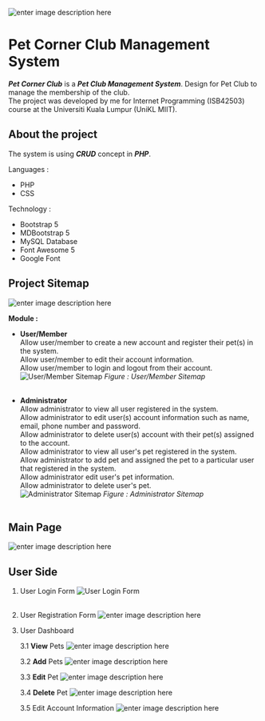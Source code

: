 ![enter image description here](https://raw.githubusercontent.com/iamashraff/Pet-Club-Management-System/main/img/logo.png?token=GHSAT0AAAAAABRS3BR5H42QGTSCNNY7VFS2YQWHGZQ)
# Pet Corner Club Management System
***Pet Corner Club*** is a ***Pet Club Management System***. Design for Pet Club to manage the membership of the club.<br>
The project was developed by me for Internet Programming (ISB42503) course at  the Universiti Kuala Lumpur (UniKL MIIT).

## About the project
The system is using  ***CRUD*** concept in ***PHP***.

Languages :
- PHP
- CSS

Technology :
- Bootstrap 5
- MDBootstrap 5
- MySQL Database
- Font Awesome 5
- Google Font

## Project Sitemap
![enter image description here](https://raw.githubusercontent.com/iamashraff/Pet-Club-Management-System/main/img/sitemap.png?token=GHSAT0AAAAAABRS3BR4YGVLSELA6PBAHJEKYQXD7NA)

**Module :**
- **User/Member**<br>
	Allow user/member to create a new account and register their pet(s) in the system.<br>
	Allow user/member to edit their account information.<br>
	Allow user/member to login and logout from their account.<br>
	![User/Member Sitemap](https://raw.githubusercontent.com/iamashraff/Pet-Club-Management-System/main/img/sitemap_user.jpg?token=GHSAT0AAAAAABRS3BR4FT5URJSY2AKJAZCOYQXESRA)
			*Figure : User/Member Sitemap*<br><br>
	
- **Administrator**<br>
	Allow administrator to view all user registered in the system.<br>
	Allow administrator to edit user(s) account information such as name, email, phone number and password.<br>
	Allow administrator to delete user(s) account with their pet(s) assigned to the account.<br>
	Allow administrator to view all user's pet registered in the system.<br>
	Allow administrator to add pet and assigned the pet to a particular user that registered in the system.<br>
	Allow administrator edit user's pet information.<br>
	Allow administrator to delete user's pet.<br>
	![Administrator Sitemap](https://raw.githubusercontent.com/iamashraff/Pet-Club-Management-System/main/img/sitemap_admin.jpg?token=GHSAT0AAAAAABRS3BR4U2SMDPSI2M35I2SAYQXERPA)
				*Figure : Administrator Sitemap*<br><br>
				
## Main Page

![enter image description here](https://raw.githubusercontent.com/iamashraff/Pet-Club-Management-System/main/img/mainpage.png?token=GHSAT0AAAAAABRS3BR4RGLXRF5S7L66WKIOYQWGQXQ)


## User Side

1. User Login Form
![User Login Form](https://raw.githubusercontent.com/iamashraff/Pet-Club-Management-System/main/img/login_user.jpg?token=GHSAT0AAAAAABRS3BR43GN2B3IJ4MFG4SVWYQXEU4A)
<br><br>
2. User Registration Form
![enter image description here](https://raw.githubusercontent.com/iamashraff/Pet-Club-Management-System/main/img/register_user.jpg?token=GHSAT0AAAAAABRS3BR5V4G5YF5FUBYPE4XSYQXEWVQ)

3. User Dashboard
	
	3.1 **View** Pets
![enter image description here](https://raw.githubusercontent.com/iamashraff/Pet-Club-Management-System/main/img/viewpets_user.jpg?token=GHSAT0AAAAAABRS3BR4MNWXGKZHPXZI5M32YQXEYTA)

	3.2 **Add** Pets
![enter image description here](https://raw.githubusercontent.com/iamashraff/Pet-Club-Management-System/main/img/addpets_user.jpg?token=GHSAT0AAAAAABRS3BR55MKJ3ARYJ7PAT2SUYQXE2AQ)

	3.3 **Edit** Pet
![enter image description here](https://raw.githubusercontent.com/iamashraff/Pet-Club-Management-System/main/img/editpet_user.jpg?token=GHSAT0AAAAAABRS3BR5EIZWMLH7QIL4QBQMYQXE3DQ)

	3.4 **Delete** Pet
![enter image description here](https://raw.githubusercontent.com/iamashraff/Pet-Club-Management-System/main/img/deletepet_user.jpg?token=GHSAT0AAAAAABRS3BR5P6PVO64LIPSJO2J6YQXE4IA)

	3.5 Edit Account Information
![enter image description here](https://raw.githubusercontent.com/iamashraff/Pet-Club-Management-System/main/img/editaccount_user.jpg?token=GHSAT0AAAAAABRS3BR4CZ2SDDZB5KTN4G36YQXFBMA)
